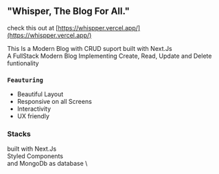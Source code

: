 ## "Whisper, The Blog For All."

check this out at [https://whispper.vercel.app/](https://whispper.vercel.app/)

This Is a Modern Blog with CRUD suport built with Next.Js \
A FullStack Modern Blog Implementing Create, Read, Update and Delete funtionality

### `Feauturing`

- Beautiful Layout
- Responsive on all Screens
- Interactivity
- UX friendly

### Stacks

built with Next.Js \
Styled Components \
and MongoDb as database \
